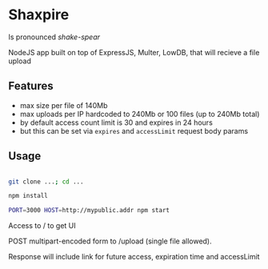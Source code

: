 # Shaxpire


Is pronounced _shake-spear_

NodeJS app built on top of ExpressJS, Multer, LowDB, that will recieve a file upload

## Features

* max size per file of 140Mb
* max uploads per IP hardcoded to 240Mb or 100 files (up to 240Mb total)
* by default access count limit is 30 and expires in 24 hours
 * but this can be set via `expires` and `accessLimit` request body params

## Usage


```bash

git clone ...; cd ...

npm install

PORT=3000 HOST=http://mypublic.addr npm start
```

Access to / to get UI 

POST multipart-encoded form to /upload (single file allowed). 

Response will include link for future access, expiration time and accessLimit


